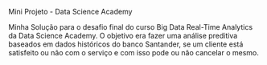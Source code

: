 Mini Projeto - Data Science Academy

Minha Solução para o desafio final do curso Big Data Real-Time Analytics da Data Science Academy.
O objetivo era fazer uma análise preditiva baseados em dados históricos do banco Santander, se um cliente está satisfeito ou não com o serviço
e com isso pode ou não cancelar o mesmo.
 
